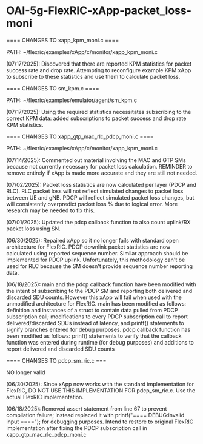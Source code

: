 # OAI-5g-FlexRIC-xApp-packet_loss-moni

==== CHANGES TO xapp_kpm_moni.c ====

PATH: ~/flexric/examples/xApp/c/monitor/xapp_kpm_moni.c

(07/17/2025): Discovered that there are reported KPM statistics for packet success rate and drop rate. Attempting to reconfigure example KPM xApp to subscribe to these statistics and use them to calculate packet loss.

==== CHANGES TO sm_kpm.c ==== 

PATH: ~/flexric/examples/emulator/agent/sm_kpm.c

(07/17/2025): Using the required statistics necessitates subscribing to the correct KPM data: added subscriptions to packet success and drop rate KPM statistics.

==== CHANGES TO xapp_gtp_mac_rlc_pdcp_moni.c ====

PATH: ~/flexric/examples/xApp/c/monitor/xapp_kpm_moni.c

(07/14/2025): Commented out material involving the MAC and GTP SMs because not currently necessary for packet loss calculation. REMINDER to remove entirely if xApp is made more accurate and they are still not needed. 

(07/02/2025): Packet loss statistics are now calculated per layer (PDCP and RLC). RLC packet loss will not reflect simulated changes to packet loss between UE and gNB. PDCP will reflect simulated packet loss changes, but will consistently overpredict packet loss % due to logical error. More research may be needed to fix this.

(07/01/2025): Updated the pdcp callback function to also count uplink/RX packet loss using SN.

(06/30/2025): Repaired xApp so it no longer fails with standard open architecture for FlexRIC. PDCP downlink packet statistics are now calculated using reported sequence number. Similar approach should be implemented for PDCP uplink. Unfortunately, this methodology can't be used for RLC because the SM doesn't provide sequence number reporting data.

(06/18/2025): main and the pdcp callback function have been modified with the intent of subscribing to the PDCP SM and reporting both delivered and discarded SDU counts. However this xApp will fail when used with the unmodified architecture for FlexRIC.
  main has been modified as follows: definition and instances of a struct to contain data pulled from PDCP subscription call; modifications to every PDCP subscription call to report delivered/discarded SDUs instead of latency, and printf() statements to signify branches entered for debug purposes.
  pdcp callback function has been modified as follows: prinf() statements to verify that the callback function was entered during runtime (for debug purposes) and additions to report delivered and discarded SDU counts

==== CHANGES TO pdcp_sm_ric.c ===

NO longer valid

(06/30/2025): Since xApp now works with the standard implementation for FlexRIC, DO NOT USE THIS IMPLEMENTATION FOR pdcp_sm_ric.c. Use the actual FlexRIC implementation.

(06/18/2025): Removed assert statement from line 67 to prevent compilation failure; instead replaced it with printf("==== DEBUG:invalid input ===="); for debugging purposes. Intend to restore to original FlexRIC implementation after fixing the PDCP subscription call in xapp_gtp_mac_rlc_pdcp_moni.c
